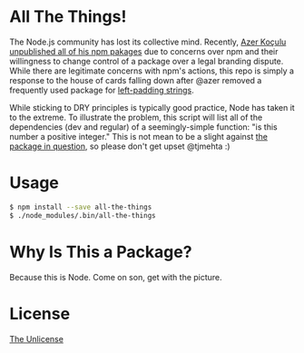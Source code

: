 # All The Things!

The Node.js community has lost its collective mind. Recently, [Azer Koçulu unpublished all of his npm pakages](https://medium.com/@azerbike/i-ve-just-liberated-my-modules-9045c06be67c#.rzddam2ki) due to concerns over npm and their willingness to change control of a package over a legal branding dispute. While there are legitimate concerns with npm's actions, this repo is simply a response to the house of cards falling down after @azer removed a frequently used package for [left-padding strings](https://github.com/azer/left-pad).

While sticking to DRY principles is typically good practice, Node has taken it to the extreme. To illustrate the problem, this script will list all of the dependencies (dev and regular) of a seemingly-simple function: "is this number a positive integer." This is not mean to be a slight against [the package in question](https://github.com/tjmehta/is-positive-integer), so please don't get upset @tjmehta :)

# Usage
```bash
$ npm install --save all-the-things
$ ./node_modules/.bin/all-the-things
```

# Why Is This a Package?
Because this is Node. Come on son, get with the picture.

# License
[The Unlicense](https://github.com/jscheel/node-all-the-things/blob/master/UNLICENSE)
